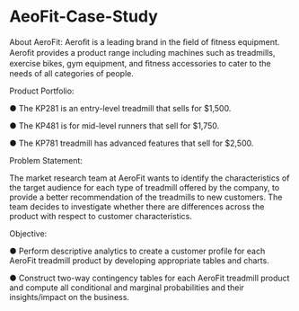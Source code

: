 # AeoFit-Case-Study

About AeroFit:
Aeroﬁt is a leading brand in the ﬁeld of ﬁtness equipment. Aeroﬁt provides a product range including machines such as treadmills, exercise bikes, gym equipment, and ﬁtness accessories to cater to the needs of all categories of people.

Product Portfolio:

● The KP281 is an entry-level treadmill that sells for $1,500.

● The KP481 is for mid-level runners that sell for $1,750.

● The KP781 treadmill has advanced features that sell for $2,500.


Problem Statement:

The market research team at AeroFit wants to identify the characteristics of the target audience for each type of treadmill offered by the company, to provide a better recommendation of the treadmills to new customers. The team decides to investigate whether there are differences across the product with respect to customer characteristics.

Objective:

● Perform descriptive analytics to create a customer profile for each AeroFit treadmill
product by developing appropriate tables and charts.

● Construct two-way contingency tables for each AeroFit treadmill product and compute
all conditional and marginal probabilities and their insights/impact on the business.
